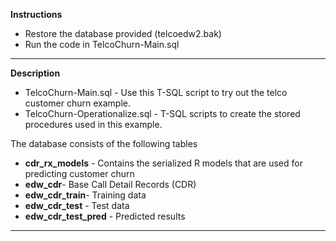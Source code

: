**Instructions**


- Restore the database provided (telcoedw2.bak)
- Run the code in TelcoChurn-Main.sql



----------
**Description**

- TelcoChurn-Main.sql - Use this T-SQL script to try out the telco customer churn example.
- TelcoChurn-Operationalize.sql - T-SQL scripts to create the stored procedures used in this example.

The database consists of the following tables

- **cdr\_rx\_models** - Contains the serialized R models that are used for predicting customer churn
- **edw\_cdr**- Base Call Detail Records (CDR)
- **edw\_cdr\_train**- Training data
- **edw\_cdr\_test** - Test data
- **edw\_cdr\_test\_pred** - Predicted results
 

----------
